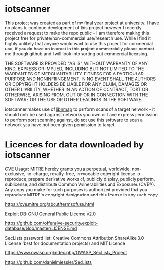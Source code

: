 # iotscanner

This project was created as part of my final year project at university. I have no plans to continue development of this project however I recently received a request to make the repo public - I am therefore making this project free for private/non-commercial use/research use. While I find it highly unlikely that anyone would want to use this project for commercial use, if you do have an interest in this project commercially please contact me through github and I will look into sorting out commercial licensing.    

THE SOFTWARE IS PROVIDED "AS IS", WITHOUT WARRANTY OF ANY KIND, EXPRESS OR IMPLIED, INCLUDING BUT NOT LIMITED TO THE WARRANTIES OF MERCHANTABILITY, FITNESS FOR A PARTICULAR PURPOSE AND NONINFRINGEMENT. IN NO EVENT SHALL THE AUTHORS OR COPYRIGHT HOLDERS BE LIABLE FOR ANY CLAIM, DAMAGES OR OTHER LIABILITY, WHETHER IN AN ACTION OF CONTRACT, TORT OR OTHERWISE, ARISING FROM, OUT OF OR IN CONNECTION WITH THE SOFTWARE OR THE USE OR OTHER DEALINGS IN THE SOFTWARE.

iotscanner makes use of [libnmap](https://github.com/savon-noir/python-libnmap) to perform scans of a target network - it should only be used against networks you own or have express permission to perform port scanning against, do not use this software to scan a network you have not been given permission to target.  

# Licences for data downloaded by iotscanner

CVE Usage: MITRE hereby grants you a perpetual, worldwide, non-exclusive, no-charge, royalty-free, irrevocable copyright license to reproduce, prepare derivative works of, publicly display, publicly perform, sublicense, and distribute Common Vulnerabilities and Exposures (CVE®). Any copy you make for such purposes is authorized provided that you reproduce MITRE's copyright designation and this license in any such copy.

https://cve.mitre.org/about/termsofuse.html

Exploit DB: GNU General Public License v2.0

https://github.com/offensive-security/exploit-database/blob/master/LICENSE.md

SecLists password list: Creative Commons Attribution ShareAlike 3.0 License (best for documentation projects) and MIT Licence

https://www.owasp.org/index.php/OWASP_SecLists_Project

https://github.com/danielmiessler/SecLists
